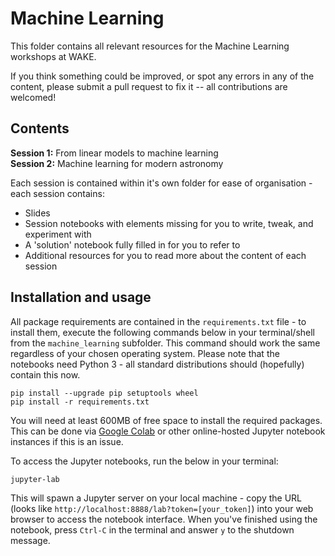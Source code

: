 Machine Learning
===
This folder contains all relevant resources for the Machine Learning workshops at WAKE.

If you think something could be improved, or spot any errors in any of the content, please submit a pull request to fix 
it -- all contributions are welcomed!

Contents
---
**Session 1:** From linear models to machine learning  
**Session 2:** Machine learning for modern astronomy

Each session is contained within it's own folder for ease of organisation - each session contains:
- Slides 
- Session notebooks with elements missing for you to write, tweak, and experiment with
- A 'solution' notebook fully filled in for you to refer to
- Additional resources for you to read more about the content of each session

Installation and usage
---
All package requirements are contained in the `requirements.txt` file - to install them, execute the following commands
below in your terminal/shell from the `machine_learning` subfolder. 
This command should work the same regardless of your chosen operating system.
Please note that the notebooks need Python 3 - all standard distributions should (hopefully) contain this now.

```shell
pip install --upgrade pip setuptools wheel
pip install -r requirements.txt
```
You will need at least 600MB of free space to install the required packages. This can be done via 
[Google Colab](https://research.google.com/colaboratory/) or other online-hosted Jupyter notebook instances if this is 
an issue.

To access the Jupyter notebooks, run the below in your terminal:
```shell
jupyter-lab
```
This will spawn a Jupyter server on your local machine - copy the URL (looks like 
`http://localhost:8888/lab?token=[your_token]`) into your web browser to access the notebook interface.
When you've finished using the notebook, press `Ctrl-C` in the terminal and answer `y` to the shutdown message.
